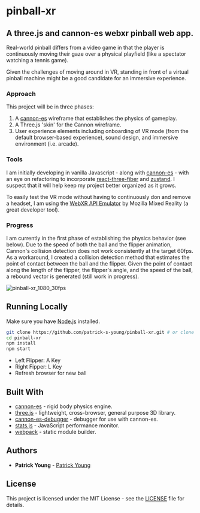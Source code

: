 # pinball-xr
## A three.js and cannon-es webxr pinball web app.

Real-world pinball differs from a video game in that the player is continuously moving their gaze over a physical playfield (like a spectator watching a tennis game).

Given the challenges of moving around in VR, standing in front of a virtual pinball machine might be a good candidate for an immersive experience.

### Approach
This project will be in three phases:
1. A [cannon-es](https://github.com/pmndrs/cannon-es) wireframe that establishes the physics of gameplay.
2. A Three.js 'skin' for the Cannon wireframe.
3. User experience elements including onboarding of VR mode (from the default browser-based experience), sound design, and immersive environment (i.e. arcade). 

### Tools
I am initially developing in vanilla Javascript - along with [cannon-es](https://github.com/pmndrs/cannon-es) - with an eye on refactoring to incorporate [react-three-fiber](https://github.com/pmndrs/react-three-fiber) and [zustand](https://github.com/pmndrs/zustand). I suspect that it will help keep my project better organized as it grows.
 
To easily test the VR mode without having to continuously don and remove a headset, I am using the [WebXR API Emulator](https://github.com/MozillaReality/WebXR-emulator-extension) by Mozilla Mixed Reality (a great developer tool).

### Progress
I am currently in the first phase of establishing the physics behavior (see below). Due to the speed of both the ball and the flipper animation, Cannon's collision detection does not work consistently at the target 60fps. As a workaround, I created a collision detection method that estimates the point of contact between the ball and the flipper. Given the point of contact along the length of the flipper, the flipper's angle, and the speed of the ball, a rebound vector is generated (still work in progress).

![pinball-xr_1080_30fps](https://user-images.githubusercontent.com/42591798/172470576-f48339d1-73e3-42d2-b01b-2d1ab002a82f.gif)

## Running Locally

Make sure you have [Node.js](http://nodejs.org/) installed.

```sh
git clone https://github.com/patrick-s-young/pinball-xr.git # or clone your own fork
cd pinball-xr
npm install
npm start
```
- Left Flipper: A Key
- Right Fipper: L Key
- Refresh browser for new ball

## Built With

* [cannon-es](https://www.npmjs.com/package/cannon-es) - rigid body physics engine.
* [three.js](https://www.npmjs.com/package/three) - lightweight, cross-browser, general purpose 3D library.
* [cannon-es-debugger](https://www.npmjs.com/package/cannon-es-debugger) - debugger for use with cannon-es.
* [stats.js](https://www.npmjs.com/package/stats-js) - JavaScript performance monitor.
* [webpack](https://webpack.js.org/) - static module builder.

## Authors

* **Patrick Young** - [Patrick Young](https://github.com/patrick-s-young)

## License

This project is licensed under the MIT License - see the [LICENSE](LICENSE) file for details.
